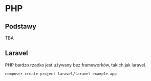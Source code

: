 # PHP

## Podstawy

TBA

## Laravel

PHP bardzo rzadko jest używany bez frameworków, takich jak laravel.

```bash
composer create-project laravel/laravel example-app
```
